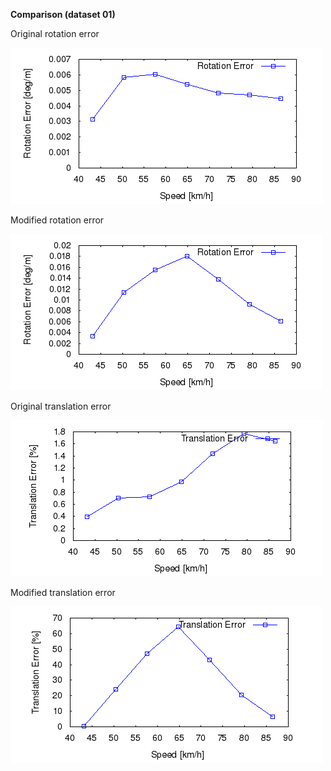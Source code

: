 
**Comparison (dataset 01)**


Original rotation error 

![Original error](https://github.com/anthonypan08/568_final_project/blob/master/modified_jeremy/01/original/plot_error/01_rs.png)


Modified rotation error 

![Modified error](https://github.com/anthonypan08/568_final_project/blob/master/modified_jeremy/01/jeremy/plot_error/01_rs.png)

Original translation error 

![Original error](https://github.com/anthonypan08/568_final_project/blob/master/modified_jeremy/01/original/plot_error/01_ts.png)


Modified translation error 

![Modified error](https://github.com/anthonypan08/568_final_project/blob/master/modified_jeremy/01/jeremy/plot_error/01_ts.png)
